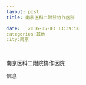 ```yaml
--- 
layout: post 
title: 南京医科二附院协作医院

date:   2016-05-03 13:39:56 
categories:其他  
city:南京
  
--- 
```

   
南京医科二附院协作医院

信息

